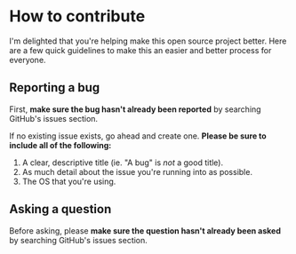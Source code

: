 # How to contribute

I'm delighted that you're helping make this open source project better. Here are a few quick guidelines to make this an easier and better process for everyone.



## Reporting a bug

First, **make sure the bug hasn't already been reported** by searching GitHub's issues section.

If no existing issue exists, go ahead and create one. **Please be sure to include all of the following:**

1. A clear, descriptive title (ie. "A bug" is *not* a good title).
2. As much detail about the issue you're running into as possible.
3. The OS that you're using.



## Asking a question

Before asking, please **make sure the question hasn't already been asked** by searching GitHub's issues section.